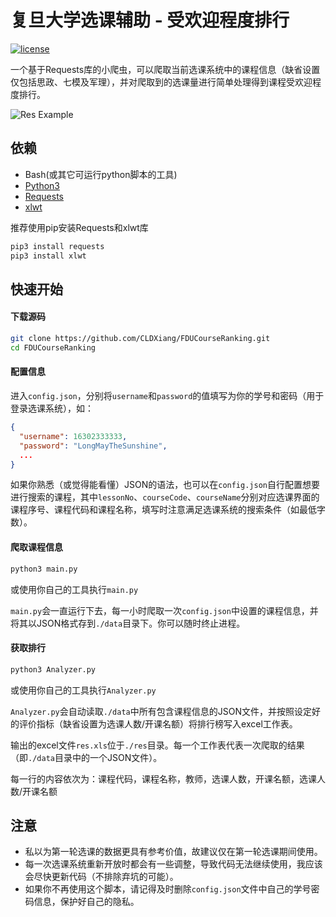 复旦大学选课辅助 - 受欢迎程度排行
==========================
[![license](https://img.shields.io/github/license/mashape/apistatus.svg)]()


一个基于Requests库的小爬虫，可以爬取当前选课系统中的课程信息（缺省设置仅包括思政、七模及军理），并对爬取到的选课量进行简单处理得到课程受欢迎程度排行。

![Res Example](https://github.com/CLDXiang/FDUCourseRanking/example/res_example.jpg)


## 依赖

* Bash(或其它可运行python脚本的工具)
* [Python3](https://www.python.org/downloads/release/python-363/)
* [Requests](http://docs.python-requests.org/zh_CN/latest/user/quickstart.html)
* [xlwt](https://pypi.python.org/pypi/xlwt)

推荐使用pip安装Requests和xlwt库

```bash
pip3 install requests
pip3 install xlwt
```

## 快速开始

#### 下载源码

```bash
git clone https://github.com/CLDXiang/FDUCourseRanking.git
cd FDUCourseRanking
```

#### 配置信息

进入```config.json```，分别将```username```和```password```的值填写为你的学号和密码（用于登录选课系统），如：
```json
{
  "username": 16302333333,
  "password": "LongMayTheSunshine",
  ...
}
```

如果你熟悉（或觉得能看懂）JSON的语法，也可以在```config.json```自行配置想要进行搜索的课程，其中```lessonNo```、```courseCode```、```courseName```分别对应选课界面的课程序号、课程代码和课程名称，填写时注意满足选课系统的搜索条件（如最低字数）。

#### 爬取课程信息

```bash
python3 main.py
```
或使用你自己的工具执行```main.py```

```main.py```会一直运行下去，每一小时爬取一次```config.json```中设置的课程信息，并将其以JSON格式存到```./data```目录下。你可以随时终止进程。

#### 获取排行

```bash
python3 Analyzer.py
```
或使用你自己的工具执行```Analyzer.py```

```Analyzer.py```会自动读取```./data```中所有包含课程信息的JSON文件，并按照设定好的评价指标（缺省设置为选课人数/开课名额）将排行榜写入excel工作表。

输出的excel文件```res.xls```位于```./res```目录。每一个工作表代表一次爬取的结果（即```./data```目录中的一个JSON文件）。

每一行的内容依次为：课程代码，课程名称，教师，选课人数，开课名额，选课人数/开课名额

## 注意

* 私以为第一轮选课的数据更具有参考价值，故建议仅在第一轮选课期间使用。
* 每一次选课系统重新开放时都会有一些调整，导致代码无法继续使用，我应该会尽快更新代码（不排除弃坑的可能）。
* 如果你不再使用这个脚本，请记得及时删除```config.json```文件中自己的学号密码信息，保护好自己的隐私。





